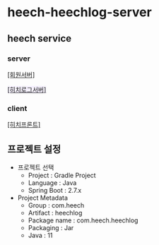 # heech-heechlog-server

## heech service
### server
[[회원서버]](https://github.com/heechul90/heech-member-server) <br/>

<span style="background-color:#f5f0ff;">[[히치로그서버]](https://github.com/heechul90/heech-heechlog-server) <br/>

### client
[[히치프론트]](https://github.com/heechul90/heech-client-vue)

## 프로젝트 설정
- 프로젝트 선택
    - Project : Gradle Project
    - Language : Java
    - Spring Boot : 2.7.x
- Project Metadata
    - Group : com.heech
    - Artifact : heechlog
    - Package name : com.heech.heechlog
    - Packaging : Jar
    - Java : 11
